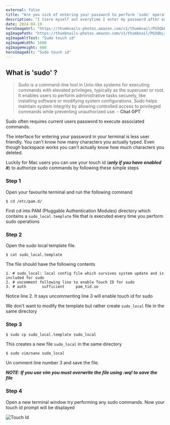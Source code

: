```yaml
---
external: false
title: "Are you sick of entering your password to perform 'sudo' operations?"
description: "I tiere myself out everytime I enter my password after executing something with 'Sudo'.If you are a Mac OS user follow the below simple steps to enable touch id for authenticating sudo commands"
date: 2024-04-19
heroImageUrl: "https://thumbnails-photos.amazon.com/v1/thumbnail/PG5QbLsKS_OjHc-MOVKnQA?ownerId=AMUQB0W123TUO&viewBox=1944%2C1400&groupShareToken=EyXVjeFaThq-2vecLWUjGw.RNMq9lKvj4rwNjCOL36q0t"
ogImagePath: "https://thumbnails-photos.amazon.com/v1/thumbnail/PG5QbLsKS_OjHc-MOVKnQA?ownerId=AMUQB0W123TUO&viewBox=1944%2C1400&groupShareToken=EyXVjeFaThq-2vecLWUjGw.RNMq9lKvj4rwNjCOL36q0t"
ogImageAltText: "Sudo touch id"
ogImageWidth: 1600
ogImageHeight: 800
heroImageAlt: "Sudo touch id"
---
```


## What is 'sudo' ?

> Sudo is a command-line tool in Unix-like systems for executing commands with elevated privileges, typically as the superuser or root. It enables users to perform administrative tasks securely, like installing software or modifying system configurations. Sudo helps maintain system integrity by allowing controlled access to privileged commands while preventing unauthorized use. - **Chat GPT**

Sudo often requires current users password to execute associated commands. 


The interface for entering your password in your terminal is less user friendly. You can't know how many characters you actually typed. Even though backspace works you can't actually know how much characters you deleted. 

Luckily for Mac users you can use your touch id (__*only if you have enabled it*__) to authorize sudo commands by following these simple steps

### Step 1
Open your favourite terminal and run the following command

```shell
$ cd /etc/pam.d/
```

First cd into PAM (Pluggable Authentication Modules) directory which contains a `sudo_local.template` file that is executed every time you perform sudo operations

### Step 2

Open the sudo local template file. 
```shell
$ cat sudo_local.template
```
The file should have the following contents
```
1. # sudo_local: local config file which survives system update and is included for sudo
2. # uncomment following line to enable Touch ID for sudo
3. # auth       sufficient     pam_tid.so
```
Notice line 2. It says uncommenting line 3 will enable touch id for sudo 

We don't want to modify the template but rather create `sudo_local` file in the same directory

### Step 3
```shell 
$ sudo cp sudo_local.template sudo_local
```
This creates a new file `sudo_local` in the same directory
```shell 
$ sudo vim/nano sudo_local
```
Un comment line number 3 and save the file. 

__*NOTE: If you use vim you must overwrite the file using :wq! to save the file*__

### Step 4
Open a new terminal window try performing any sudo commands. Now your touch id prompt will be displayed

![Touch Id](https://thumbnails-photos.amazon.com/v1/thumbnail/215pMHrVQVWfRvcYIbrmPQ?viewBox=1396%2C1424&ownerId=AMUQB0W123TUO&groupShareToken=1qYvT-CwS8iVPkIdPPJVrA.rd0RWvLbR6Fa8aeKDii2nD)

